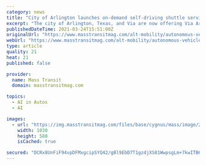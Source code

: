 ```yaml
---
category: news
title: "City of Arlington launches on-demand self-driving shuttle service with RAPID"
excerpt: "The city of Arlington, Texas, and Via are now offering Via Arlington customers a choice to be picked up in a self-driving vehicle for trips around downtown and the University of Texas at Arlington (UTA). The Arlington RAPID pilot program, available to ..."
publishedDateTime: 2021-03-24T15:51:00Z
originalUrl: "https://www.masstransitmag.com/alt-mobility/autonomous-vehicles/press-release/21215713/via-transportation-city-of-arlington-launches-ondemand-selfdriving-shuttle-service-with-rapid"
webUrl: "https://www.masstransitmag.com/alt-mobility/autonomous-vehicles/press-release/21215713/via-transportation-city-of-arlington-launches-ondemand-selfdriving-shuttle-service-with-rapid"
type: article
quality: 21
heat: 21
published: false

provider:
  name: Mass Transit
  domain: masstransitmag.com

topics:
  - AI in Autos
  - AI

images:
  - url: "https://img.masstransitmag.com/files/base/cygnus/mass/image/2021/03/16x9/via.605b5fc47a408.png?auto=format&fit=max&w=1200"
    width: 1030
    height: 580
    isCached: true

secured: "DCRx8UnFiF94vpDFMxgcipSYQ42/gBl9EbD7T1gzdjXS81WwpsgLm+7kwITB6ycmXObOCttbjdL2XfOConsDHLr/slJa793IeSvwnE6zzpfJh9TnIi9FbwmwOSbooQX4nf+0Wop7RPFmJ51ExjZPYWpc14KzG8hvCv7rJ7xiQbGBkuQTQ/r4I2YsB1PWGE509sBpi3LBnSX6W0nvMaTqv9CGG10OvfUGUY6La6HhzOgvW1K+aOWlZypnUEC0Pa8PinIbJAavZpTC6BAs2vTFbQG0ej+r9NlqdtzBBhC18im8QGlViLpWzahFiA8L6z8bB1S9vSfL9hjEWQ4RHJ22ilK4bKvT5l8dNEPCHM5ALWE=;6GH5OdZIS8ikRkCP5/rXZQ=="
---
```



